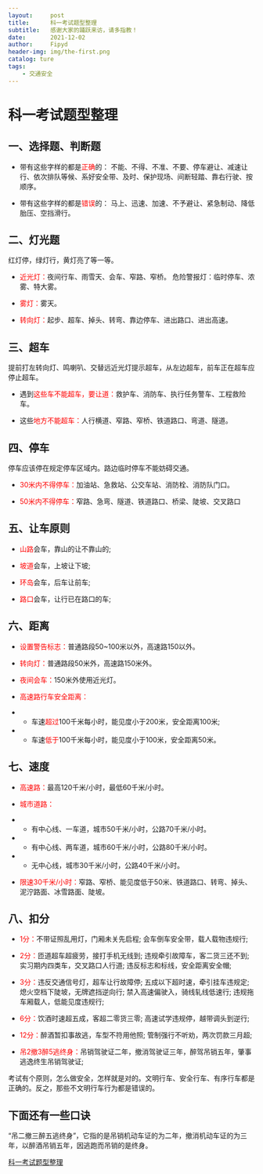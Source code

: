 ```yaml
---
layout:     post
title:      科一考试题型整理
subtitle:   感谢大家的踊跃来访，请多指教！
date:       2021-12-02
author:     Fipyd
header-img: img/the-first.png
catalog: ture
tags:
    - 交通安全
---
```

# 科一考试题型整理
 
## 一、选择题、判断题 
* 带有这些字样的都是<font color=red>正确</font>的：
不能、不得、不准、不要、停车避让、减速让行、依次排队等候、系好安全带、及时、保护现场、间断轻踏、靠右行驶、按顺序。 

* 带有这些字样的都是<font color=red>错误</font>的：
马上、迅速、加速、不予避让、紧急制动、降低胎压、空挡滑行。 

## 二、灯光题 
红灯停，绿灯行，黄灯亮了等一等。 

* <font color=red>近光灯：</font>夜间行车、雨雪天、会车、窄路、窄桥。 危险警报灯：临时停车、浓雾、特大雾。 

* <font color=red>雾灯：</font>雾天。 

* <font color=red>转向灯：</font>起步、超车、掉头、转弯、靠边停车、进出路口、进出高速。 

## 三、超车 
提前打左转向灯、鸣喇叭、交替远近光灯提示超车，从左边超车，前车正在超车应停止超车。 
* 遇到<font color=red>这些车不能超车，要让道：</font>救护车、消防车、执行任务警车、工程救险车。 

* 这些<font color=red>地方不能超车：</font>人行横道、窄路、窄桥、铁道路口、弯道、隧道。 

## 四、停车 
停车应该停在规定停车区域内。路边临时停车不能妨碍交通。 
* <font color=red>30米内不得停车：</font>加油站、急救站、公交车站、消防栓、消防队门口。 

* <font color=red>50米内不得停车：</font>窄路、急弯、隧道、铁道路口、桥梁、陡坡、交叉路口 

## 五、让车原则 
* <font color=red>山路</font>会车，靠山的让不靠山的;

* <font color=red>坡道</font>会车，上坡让下坡;

* <font color=red>环岛</font>会车，后车让前车;

* <font color=red>路口</font>会车，让行已在路口的车;

## 六、距离 
* <font color=red>设置警告标志：</font>普通路段50~100米以外，高速路150以外。 

* <font color=red>转向灯：</font>普通路段50米外，高速路150米外。

* <font color=red>夜间会车：</font>150米外使用近光灯。 

* <font color=red>高速路行车安全距离：</font>
* * 车速<font color=red>超过</font>100千米每小时，能见度小于200米，安全距离100米;
* * 车速<font color=red>低于</font>100千米每小时，能见度小于100米，安全距离50米。 

## 七、速度 
* <font color=red>高速路：</font>最高120千米/小时，最低60千米/小时。 

* <font color=red>城市道路：</font>
* * 有中心线、一车道，城市50千米/小时，公路70千米/小时。
* * 有中心线、两车道，城市60千米/小时，公路80千米/小时。
* * 无中心线，城市30千米/小时，公路40千米/小时。 

* <font color=red>限速30千米/小时：</font>窄路、窄桥、能见度低于50米、铁道路口、转弯、掉头、泥泞路面、冰雪路面、陡坡。 

## 八、扣分 
* <font color=red>1分：</font>不带证照乱用灯，门厢未关先启程; 会车倒车安全带，载人载物违规行;

* <font color=red>2分：</font>匝道超车超疲劳，接打手机无线到; 违规牵引故障车，客二货三还不到; 实习期内四类车，交叉路口人行道; 违反标志和标线，安全距离安全帽;

* <font color=red>3分：</font>违反交通信号灯，超车让行故障停; 五成以下超时速，牵引挂车违规定; 熄火空档下陡坡，无牌遮挡逆向行; 禁入高速偏驶入，骑线轧线低速行; 违规拖车厢载人，低能见度违规行;

* <font color=red>6分：</font>饮酒时速超五成，客超二零货三零; 高速试学违规停，越带调头到逆行;

* <font color=red>12分：</font>醉酒暂扣事故逃，车型不符用他照; 管制强行不听劝，两次罚款三月超;

* <font color=red>吊2撤3醉5逃终身：</font>吊销驾驶证二年，撤消驾驶证三年，醉驾吊销五年，肇事逃逸终生吊销驾驶证;

考试有个原则，怎么做安全，怎样就是对的。文明行车、安全行车、有序行车都是正确的。反之，那些不文明行车行为都是错误的。 
 
## 下面还有一些口诀 
“吊二撤三醉五逃终身”，它指的是吊销机动车证的为二年，撤消机动车证的为三年，以醉酒吊销五年，因逃跑而吊销的是终身。 
 
 <a href="fipyd.github.io/科一考试题型整理.pdf" target="_blank">科一考试题型整理</a>
